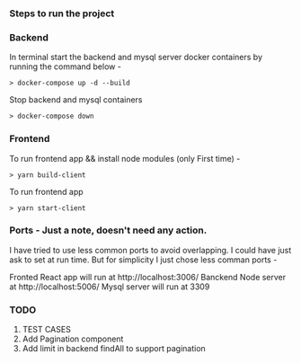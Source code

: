 ### Steps to run the project

### Backend 

In terminal start the backend and mysql server docker containers by running the command below -

    > docker-compose up -d --build

Stop backend and mysql containers

    > docker-compose down

### Frontend 
   
   To run frontend app && install node modules (only First time) -
    
    > yarn build-client

  To run frontend app 
    
    > yarn start-client


### Ports - Just a note, doesn't need any action.

I have tried to use less common ports to avoid overlapping. I could have just ask to set at run time. But for simplicity I just chose less comman ports -

Fronted React app will run at http://localhost:3006/ 
Banckend Node server at http://localhost:5006/ 
Mysql server will run at 3309 


### TODO

1) TEST CASES
2) Add Pagination component
3) Add limit in backend findAll to support pagination
